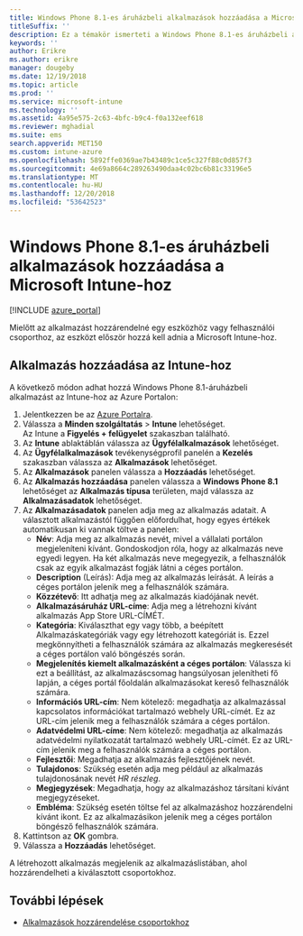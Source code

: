 ```yaml
---
title: Windows Phone 8.1-es áruházbeli alkalmazások hozzáadása a Microsoft Intune-hoz
titleSuffix: ''
description: Ez a témakör ismerteti a Windows Phone 8.1-es áruházbeli alkalmazások hozzáadása Microsoft Intune-bA.
keywords: ''
author: Erikre
ms.author: erikre
manager: dougeby
ms.date: 12/19/2018
ms.topic: article
ms.prod: ''
ms.service: microsoft-intune
ms.technology: ''
ms.assetid: 4a95e575-2c63-4bfc-b9c4-f0a132eef618
ms.reviewer: mghadial
ms.suite: ems
search.appverid: MET150
ms.custom: intune-azure
ms.openlocfilehash: 5892ffe0369ae7b43489c1ce5c327f88c0d857f3
ms.sourcegitcommit: 4e69a8664c289263490daa4c02bc6b81c33196e5
ms.translationtype: MT
ms.contentlocale: hu-HU
ms.lasthandoff: 12/20/2018
ms.locfileid: "53642523"
---
```

# <a name="add-windows-phone-81-store-apps-to-microsoft-intune"></a>Windows Phone 8.1-es áruházbeli alkalmazások hozzáadása a Microsoft Intune-hoz

[!INCLUDE [azure_portal](./includes/azure_portal.md)]

Mielőtt az alkalmazást hozzárendelné egy eszközhöz vagy felhasználói csoporthoz, az eszközt először hozzá kell adnia a Microsoft Intune-hoz. 

## <a name="add-an-app-to-intune"></a>Alkalmazás hozzáadása az Intune-hoz
A következő módon adhat hozzá Windows Phone 8.1-áruházbeli alkalmazást az Intune-hoz az Azure Portalon:

1. Jelentkezzen be az [Azure Portalra](https://portal.azure.com).
2. Válassza a **Minden szolgáltatás** > **Intune** lehetőséget.  
    Az Intune a **Figyelés + felügyelet** szakaszban található.
3. Az **Intune** ablaktáblán válassza az **Ügyfélalkalmazások** lehetőséget.
4. Az **Ügyfélalkalmazások** tevékenységprofil panelén a **Kezelés** szakaszban válassza az **Alkalmazások** lehetőséget.
5. Az **Alkalmazások** panelen válassza a **Hozzáadás** lehetőséget.
6. Az **Alkalmazás hozzáadása** panelen válassza a **Windows Phone 8.1** lehetőséget az **Alkalmazás típusa** területen, majd válassza az **Alkalmazásadatok** lehetőséget.
7. Az **Alkalmazásadatok** panelen adja meg az alkalmazás adatait. A választott alkalmazástól függően előfordulhat, hogy egyes értékek automatikusan ki vannak töltve a panelen:
    - **Név**: Adja meg az alkalmazás nevét, mivel a vállalati portálon megjeleníteni kívánt. Gondoskodjon róla, hogy az alkalmazás neve egyedi legyen. Ha két alkalmazás neve megegyezik, a felhasználók csak az egyik alkalmazást fogják látni a céges portálon.
    - **Description** (Leírás): Adja meg az alkalmazás leírását. A leírás a céges portálon jelenik meg a felhasználók számára.
    - **Közzétevő**: Itt adhatja meg az alkalmazás kiadójának nevét.
    - **Alkalmazásáruház URL-címe**: Adja meg a létrehozni kívánt alkalmazás App Store URL-CÍMÉT.
    - **Kategória**: Kiválaszthat egy vagy több, a beépített Alkalmazáskategóriák vagy egy létrehozott kategóriát is. Ezzel megkönnyítheti a felhasználók számára az alkalmazás megkeresését a céges portálon való böngészés során.
    - **Megjelenítés kiemelt alkalmazásként a céges portálon**: Válassza ki ezt a beállítást, az alkalmazáscsomag hangsúlyosan jelenítheti fő lapján, a céges portál főoldalán alkalmazásokat kereső felhasználók számára.
    - **Információs URL-cím**: Nem kötelező: megadhatja az alkalmazással kapcsolatos információkat tartalmazó webhely URL-címét. Ez az URL-cím jelenik meg a felhasználók számára a céges portálon.
    - **Adatvédelmi URL-címe**: Nem kötelező: megadhatja az alkalmazás adatvédelmi nyilatkozatát tartalmazó webhely URL-címét. Ez az URL-cím jelenik meg a felhasználók számára a céges portálon.
    - **Fejlesztői**: Megadhatja az alkalmazás fejlesztőjének nevét.
    - **Tulajdonos**: Szükség esetén adja meg például az alkalmazás tulajdonosának nevét *HR részleg*.
    - **Megjegyzések**: Megadhatja, hogy az alkalmazáshoz társítani kívánt megjegyzéseket.
    - **Embléma**: Szükség esetén töltse fel az alkalmazáshoz hozzárendelni kívánt ikont. Ez az alkalmazásikon jelenik meg a céges portálon böngésző felhasználók számára.
8. Kattintson az **OK** gombra.
9. Válassza a **Hozzáadás** lehetőséget.

A létrehozott alkalmazás megjelenik az alkalmazáslistában, ahol hozzárendelheti a kiválasztott csoportokhoz.

## <a name="next-steps"></a>További lépések

- [Alkalmazások hozzárendelése csoportokhoz](apps-deploy.md)
